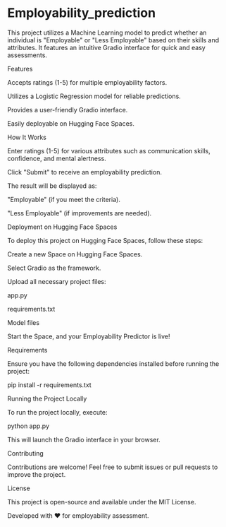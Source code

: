 # Employability_prediction
This project utilizes a Machine Learning model to predict whether an individual is "Employable" or "Less Employable" based on their skills and attributes. It features an intuitive Gradio interface for quick and easy assessments.

Features

Accepts ratings (1-5) for multiple employability factors.

Utilizes a Logistic Regression model for reliable predictions.

Provides a user-friendly Gradio interface.

Easily deployable on Hugging Face Spaces.

How It Works

Enter ratings (1-5) for various attributes such as communication skills, confidence, and mental alertness.

Click "Submit" to receive an employability prediction.

The result will be displayed as:

"Employable" (if you meet the criteria).

"Less Employable" (if improvements are needed).

Deployment on Hugging Face Spaces

To deploy this project on Hugging Face Spaces, follow these steps:

Create a new Space on Hugging Face Spaces.

Select Gradio as the framework.

Upload all necessary project files:

app.py

requirements.txt

Model files

Start the Space, and your Employability Predictor is live!

Requirements

Ensure you have the following dependencies installed before running the project:

pip install -r requirements.txt

Running the Project Locally

To run the project locally, execute:

python app.py

This will launch the Gradio interface in your browser.

Contributing

Contributions are welcome! Feel free to submit issues or pull requests to improve the project.

License

This project is open-source and available under the MIT License.

Developed with ❤️ for employability assessment.
